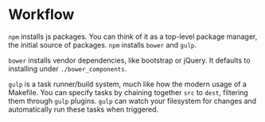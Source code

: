 Workflow
========

`npm` installs js packages. You can think of it as a top-level package manager,
the initial source of packages. `npm` installs `bower` and `gulp`.

`bower` installs vendor dependencies, like bootstrap or jQuery. It defaults to
installing under `./bower_components`.

`gulp` is a task runner/build system, much like how the modern usage of a
Makefile. You can specify tasks by chaining together `src` to `dest`, filtering
them through `gulp` plugins. `gulp` can watch your filesystem for changes and
automatically run these tasks when triggered.
